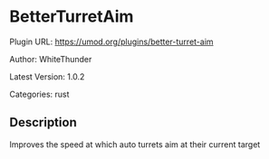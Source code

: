 # BetterTurretAim

Plugin URL: https://umod.org/plugins/better-turret-aim

Author: WhiteThunder

Latest Version: 1.0.2

Categories: rust

## Description

Improves the speed at which auto turrets aim at their current target
